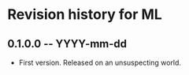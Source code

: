 # Revision history for ML

## 0.1.0.0 -- YYYY-mm-dd

* First version. Released on an unsuspecting world.
